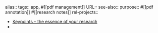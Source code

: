 alias::
tags:: app, #[[pdf management]]
URL::
see-also::
purpose:: #[[pdf annotation]] #[[research notes]]
rel-projects::

- [Keypoints – the essence of your research](https://keypoints.app/)
-
